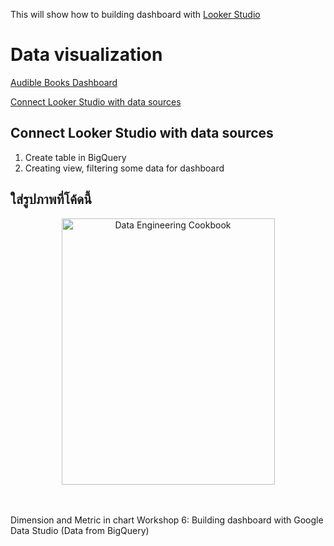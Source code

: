 This will show how to building dashboard with [Looker Studio](https://lookerstudio.google.com/navigation/reporting)

Data visualization
============
[Audible Books Dashboard](https://lookerstudio.google.com/s/pvyQ71p2cSg)

[Connect Looker Studio with data sources](Data-visualization/looker-studio.md)



## Connect Looker Studio with data sources

1. Create table in BigQuery
2. Creating view, filtering some data for dashboard
## ใส่รูปภาพที่โค้ดนี้
<div align="center">
	<img width="341" height="426" src="images/CookbookCover.jpg" alt="Data Engineering Cookbook">
	<br>
	<br>
	<br>
</div>



Dimension and Metric in chart
Workshop 6: Building dashboard with Google Data Studio (Data from BigQuery)
